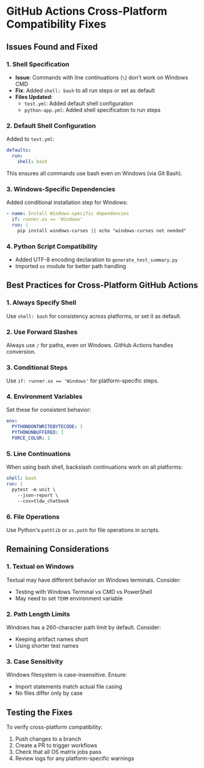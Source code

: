 # GitHub Actions Cross-Platform Compatibility Fixes

## Issues Found and Fixed

### 1. **Shell Specification**
- **Issue**: Commands with line continuations (`\`) don't work on Windows CMD
- **Fix**: Added `shell: bash` to all run steps or set as default
- **Files Updated**: 
  - `test.yml`: Added default shell configuration
  - `python-app.yml`: Added shell specification to run steps

### 2. **Default Shell Configuration**
Added to `test.yml`:
```yaml
defaults:
  run:
    shell: bash
```
This ensures all commands use bash even on Windows (via Git Bash).

### 3. **Windows-Specific Dependencies**
Added conditional installation step for Windows:
```yaml
- name: Install Windows-specific dependencies
  if: runner.os == 'Windows'
  run: |
    pip install windows-curses || echo "windows-curses not needed"
```

### 4. **Python Script Compatibility**
- Added UTF-8 encoding declaration to `generate_test_summary.py`
- Imported `os` module for better path handling

## Best Practices for Cross-Platform GitHub Actions

### 1. **Always Specify Shell**
Use `shell: bash` for consistency across platforms, or set it as default.

### 2. **Use Forward Slashes**
Always use `/` for paths, even on Windows. GitHub Actions handles conversion.

### 3. **Conditional Steps**
Use `if: runner.os == 'Windows'` for platform-specific steps.

### 4. **Environment Variables**
Set these for consistent behavior:
```yaml
env:
  PYTHONDONTWRITEBYTECODE: 1
  PYTHONUNBUFFERED: 1
  FORCE_COLOR: 1
```

### 5. **Line Continuations**
When using bash shell, backslash continuations work on all platforms:
```yaml
shell: bash
run: |
  pytest -m unit \
    --json-report \
    --cov=tldw_chatbook
```

### 6. **File Operations**
Use Python's `pathlib` or `os.path` for file operations in scripts.

## Remaining Considerations

### 1. **Textual on Windows**
Textual may have different behavior on Windows terminals. Consider:
- Testing with Windows Terminal vs CMD vs PowerShell
- May need to set `TERM` environment variable

### 2. **Path Length Limits**
Windows has a 260-character path limit by default. Consider:
- Keeping artifact names short
- Using shorter test names

### 3. **Case Sensitivity**
Windows filesystem is case-insensitive. Ensure:
- Import statements match actual file casing
- No files differ only by case

## Testing the Fixes

To verify cross-platform compatibility:
1. Push changes to a branch
2. Create a PR to trigger workflows
3. Check that all OS matrix jobs pass
4. Review logs for any platform-specific warnings